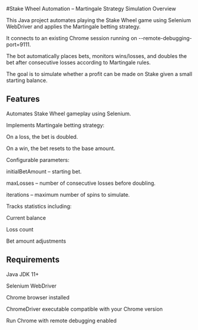 #Stake Wheel Automation – Martingale Strategy Simulation
Overview

This Java project automates playing the Stake Wheel game using Selenium WebDriver and applies the Martingale betting strategy.

It connects to an existing Chrome session running on --remote-debugging-port=9111.

The bot automatically places bets, monitors wins/losses, and doubles the bet after consecutive losses according to Martingale rules.

The goal is to simulate whether a profit can be made on Stake given a small starting balance.

## Features

Automates Stake Wheel gameplay using Selenium.

Implements Martingale betting strategy:

On a loss, the bet is doubled.

On a win, the bet resets to the base amount.

Configurable parameters:

initialBetAmount – starting bet.

maxLosses – number of consecutive losses before doubling.

iterations – maximum number of spins to simulate.

Tracks statistics including:

Current balance

Loss count

Bet amount adjustments

## Requirements

Java JDK 11+

Selenium WebDriver

Chrome browser installed

ChromeDriver executable compatible with your Chrome version

Run Chrome with remote debugging enabled
